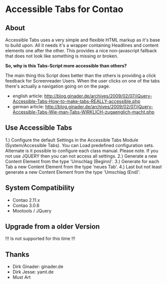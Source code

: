 Accessible Tabs for Contao
==========================

About
-----

Accessible Tabs uses a very simple and flexible HTML markup as it's base to build upon.
All it needs it's a wrapper containing Headlines and content elements one after the
other. This provides a nice non-javascript fallback that does not look like something is
missing or broken.

**So, why is this Tabs-Script more accessible than others?**

The main thing this Script does better than the others is providing a click feedback for
Screenreader Users. When the user clicks on one of the tabs there's actually a navigation
going on on the page.

 * english article: http://blog.ginader.de/archives/2009/02/07/jQuery-Accessible-Tabs-How-to-make-tabs-REALLY-accessible.php
 * german article: http://blog.ginader.de/archives/2009/02/07/jQuery-Accessible-Tabs-Wie-man-Tabs-WIRKLICH-zugaenglich-macht.php

Use Accessible Tabs
-------------------

 1.) Configure the default Settings in the Accessible Tabs Module (System/Accessible Tabs). You can Load predefined configuration sets. Alternate is it possible to configure each class manual. Please note. If you not use JQUERY then you can not access all settings.
 2.) Generate a new Content Element from the type 'Umschlag (Beginn)'.
 3.) Generate for each Tab a new Content Element from the type 'neues Tab'.
 4.) Last but not least generate a new Content Element from the type 'Umschlag (End)'.


System Compatibility
--------------------

 * Contao 2.11.x
 * Contao 3.0.6
 * Mootools / JQuery


Upgrade from a older Version
----------------------------

!!! Is not supported for this time !!!


Thanks
------

 * Dirk Ginader: ginader.de
 * Dirk Jesse: yaml.de
 * Must Art